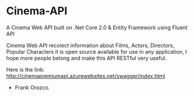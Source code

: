 # Cinema-API
A Cinema Web API built on .Net Core 2.0 &amp; Entity Framework using Fluent API

Cinema Web API recolect information about Films, Actors, Directors, Popular Characters it is open source available for use in any application, I hope more people belong and make this API RESTful very useful.

Here is the link: http://cinemapremiumapi.azurewebsites.net/swagger/index.html

- Frank Orozco.

